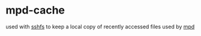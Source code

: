 # mpd-cache

used with [sshfs](https://github.com/libfuse/sshfs) to keep a local copy of recently accessed files used by [mpd](https://github.com/MusicPlayerDaemon/MPD)
